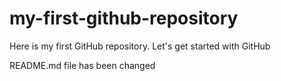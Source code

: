 # my-first-github-repository
Here is my first GitHub repository. Let's get started with GitHub

README.md file has been changed
